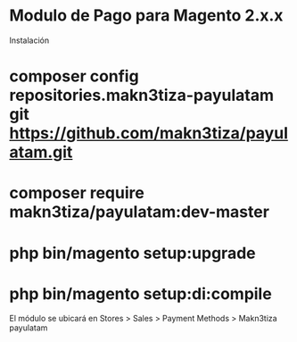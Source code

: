 # Modulo de Pago para Magento 2.x.x

Instalación

# composer config repositories.makn3tiza-payulatam git https://github.com/makn3tiza/payulatam.git
# composer require makn3tiza/payulatam:dev-master

# php bin/magento setup:upgrade
# php bin/magento setup:di:compile

El módulo se ubicará en Stores > Sales > Payment Methods > Makn3tiza payulatam
